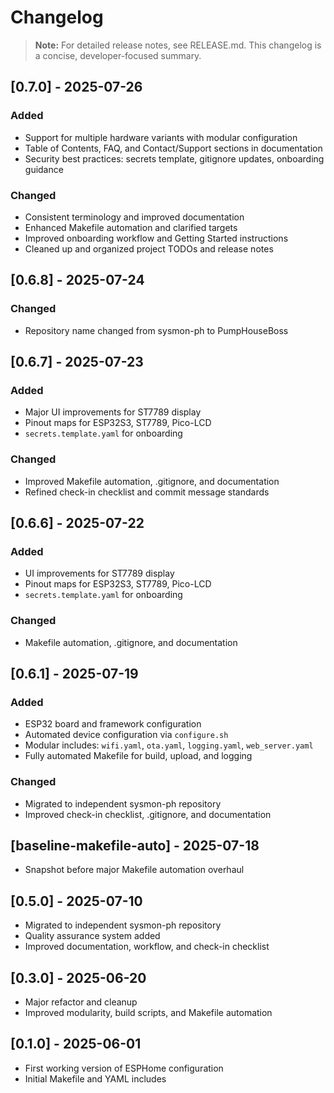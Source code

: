 # Changelog

> **Note:** For detailed release notes, see RELEASE.md. This changelog is a concise, developer-focused summary.
## [0.7.0] - 2025-07-26
### Added
- Support for multiple hardware variants with modular configuration
- Table of Contents, FAQ, and Contact/Support sections in documentation
- Security best practices: secrets template, gitignore updates, onboarding guidance
### Changed
- Consistent terminology and improved documentation
- Enhanced Makefile automation and clarified targets
- Improved onboarding workflow and Getting Started instructions
- Cleaned up and organized project TODOs and release notes


## [0.6.8] - 2025-07-24
### Changed
- Repository name changed from sysmon-ph to PumpHouseBoss


## [0.6.7] - 2025-07-23
### Added
- Major UI improvements for ST7789 display
- Pinout maps for ESP32S3, ST7789, Pico-LCD
- `secrets.template.yaml` for onboarding
### Changed
- Improved Makefile automation, .gitignore, and documentation
- Refined check-in checklist and commit message standards


## [0.6.6] - 2025-07-22
### Added
- UI improvements for ST7789 display
- Pinout maps for ESP32S3, ST7789, Pico-LCD
- `secrets.template.yaml` for onboarding
### Changed
- Makefile automation, .gitignore, and documentation


## [0.6.1] - 2025-07-19
### Added
- ESP32 board and framework configuration
- Automated device configuration via `configure.sh`
- Modular includes: `wifi.yaml`, `ota.yaml`, `logging.yaml`, `web_server.yaml`
- Fully automated Makefile for build, upload, and logging
### Changed
- Migrated to independent sysmon-ph repository
- Improved check-in checklist, .gitignore, and documentation


## [baseline-makefile-auto] - 2025-07-18
- Snapshot before major Makefile automation overhaul


## [0.5.0] - 2025-07-10
- Migrated to independent sysmon-ph repository
- Quality assurance system added
- Improved documentation, workflow, and check-in checklist


## [0.3.0] - 2025-06-20
- Major refactor and cleanup
- Improved modularity, build scripts, and Makefile automation


## [0.1.0] - 2025-06-01
- First working version of ESPHome configuration
- Initial Makefile and YAML includes
